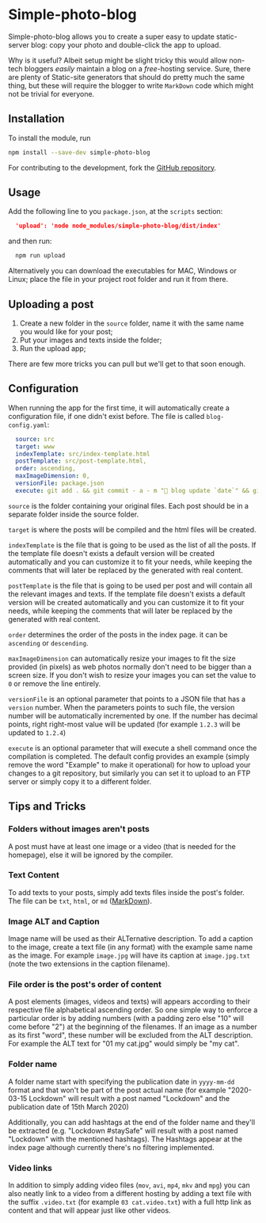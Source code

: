 # Simple-photo-blog

Simple-photo-blog allows you to create a super easy to update static-server blog: copy your photo and double-click the app to upload.

Why is it useful?
Albeit setup might be slight tricky this would allow non-tech bloggers *easily* maintain a blog on a *free*-hosting service. Sure, there are plenty of Static-site generators that should do pretty much the same thing, but these will require the blogger to write `MarkDown` code which might not be trivial for everyone.

## Installation

To install the module, run

```bash
npm install --save-dev simple-photo-blog
```

For contributing to the development, fork the [GitHub repository](https://github.com/odedshr/simple-photo-blog).

## Usage

Add the following line to you `package.json`, at the `scripts` section:

```json
  'upload': 'node node_modules/simple-photo-blog/dist/index'
```

and then run:

```bash
  npm run upload
```

Alternatively you can download the executables for MAC, Windows or Linux; place the file in your project root folder and run it from there.

## Uploading a post

1. Create a new folder in the `source` folder, name it with the same name you would like for your post;
2. Put your images and texts inside the folder;
3. Run the upload app;

There are few more tricks you can pull but we'll get to that soon enough.

## Configuration

When running the app for the first time, it will automatically create a configuration file, if one didn't exist before. The file is called `blog-config.yaml`:

```yaml
  source: src
  target: www
  indexTemplate: src/index-template.html
  postTemplate: src/post-template.html,
  order: ascending,
  maxImageDimension: 0,
  versionFile: package.json
  execute: git add . && git commit - a - m "💬 blog update `date`" && git push
```

`source` is the folder containing your original files. Each post should be in a separate folder inside the source folder.

`target` is where the posts will be compiled and the html files will be created.

`indexTemplate` is the file that is going to be used as the list of all the posts. If the template file doesn't exists a default version will be created automatically and you can customize it to fit your needs, while keeping the comments that will later be replaced by the generated with real content.

`postTemplate` is the file that is going to be used per post and will contain all the relevant images and texts. If the template file doesn't exists a default version will be created automatically and you can customize it to fit your needs, while keeping the comments that will later be replaced by the generated with real content.

`order` determines the order of the posts in the index page. it can be `ascending` or `descending`.

`maxImageDimension` can automatically resize your images to fit the size provided (in pixels) as web photos normally don't need to be bigger than a screen size. If you don't wish to resize your images you can set the value to `0` or remove the line entirely.

`versionFile` is an optional parameter that points to a JSON file that has a `version` number. When the parameters points to such file, the version number will be automatically incremented by one. If the number  has decimal points, right right-most value will be updated (for example `1.2.3` will be updated to `1.2.4`)

`execute` is an optional parameter that will execute a shell command once the compilation is completed. The default config provides an example (simply remove the word "Example" to make it operational) for how to upload your changes to a git repository, but similarly you can set it to upload to an FTP server or simply copy it to a different folder.

## Tips and Tricks

### Folders without images aren't posts

A post must have at least one image or a video (that is needed for the homepage), else it will be ignored by the compiler.

### Text Content

To add texts to your posts, simply add texts files inside the post's folder. The file can be `txt`, `html`, or `md` ([MarkDown](https://en.wikipedia.org/wiki/Markdown)).

### Image ALT and Caption

Image name will be used as their ALTernative description.
To add a caption to the image, create a text file (in any format) with the example same name as the image.
For example `image.jpg` will have its caption at `image.jpg.txt` (note the two extensions in the caption filename).

### File order is the post's order of content

A post elements (images, videos and texts) will appears according to their respective file alphabetical ascending order. So one simple way to enforce a particular order is by adding numbers (with a padding zero else "10" will come before "2") at the beginning of the filenames.
If an image as a number as its first "word", these number will be excluded from the ALT description. For example the ALT text for "01 my cat.jpg" would simply be "my cat".

### Folder name

A folder name start with specifying the publication date in `yyyy-mm-dd` format and that won't be part of the post actual name (for example "2020-03-15 Lockdown" will result with a post named "Lockdown" and the publication date of 15th March 2020)

Additionally, you can add hashtags at the end of the folder name and they'll be extracted (e.g. "Lockdown #staySafe" will result with a post named "Lockdown" with the mentioned hashtags). The Hashtags appear at the index page although currently there's no filtering implemented.

### Video links

In addition to simply adding video files (`mov`, `avi`, `mp4`, `mkv` and `mpg`) you can also neatly link to a video from a different hosting by adding a text file with the suffix `.video.txt` (for example `03 cat.video.txt`) with a full http link as content and that will appear just like other videos.